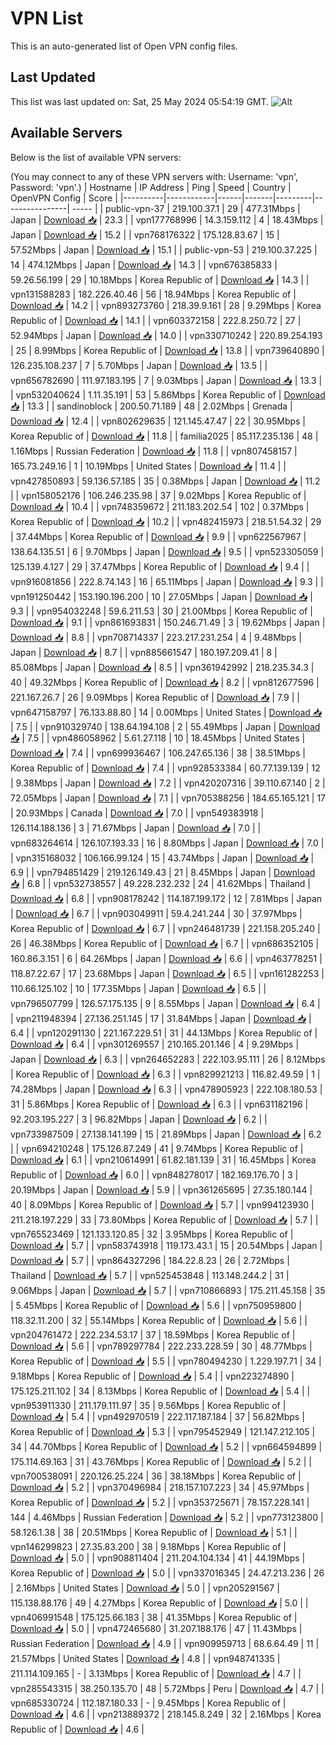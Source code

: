 # VPN List

This is an auto-generated list of Open VPN config files.

## Last Updated

This list was last updated on: Sat, 25 May 2024 05:54:19 GMT.
![Alt](https://repobeats.axiom.co/api/embed/186b98318ef1479477931607c1ad7d823f12451f.svg "Repobeats analytics image")

## Available Servers

Below is the list of available VPN servers:

(You may connect to any of these VPN servers with: Username: 'vpn', Password: 'vpn'.)
| Hostname | IP Address | Ping | Speed | Country | OpenVPN Config | Score |
|----------|------------|------|-------|---------|----------------| ----- |
| public-vpn-37 | 219.100.37.1 | 29 | 477.31Mbps | Japan | [Download 📥](./configs/server_0_JP.ovpn) | 23.3 |
| vpn177768996 | 14.3.159.112 | 4 | 18.43Mbps | Japan | [Download 📥](./configs/server_1_JP.ovpn) | 15.2 |
| vpn768176322 | 175.128.83.67 | 15 | 57.52Mbps | Japan | [Download 📥](./configs/server_2_JP.ovpn) | 15.1 |
| public-vpn-53 | 219.100.37.225 | 14 | 474.12Mbps | Japan | [Download 📥](./configs/server_3_JP.ovpn) | 14.3 |
| vpn676385833 | 59.26.56.199 | 29 | 10.18Mbps | Korea Republic of | [Download 📥](./configs/server_4_KR.ovpn) | 14.3 |
| vpn131588283 | 182.226.40.46 | 56 | 18.94Mbps | Korea Republic of | [Download 📥](./configs/server_5_KR.ovpn) | 14.2 |
| vpn893273760 | 218.39.9.161 | 28 | 9.29Mbps | Korea Republic of | [Download 📥](./configs/server_6_KR.ovpn) | 14.1 |
| vpn603372158 | 222.8.250.72 | 27 | 52.94Mbps | Japan | [Download 📥](./configs/server_7_JP.ovpn) | 14.0 |
| vpn330710242 | 220.89.254.193 | 25 | 8.99Mbps | Korea Republic of | [Download 📥](./configs/server_8_KR.ovpn) | 13.8 |
| vpn739640890 | 126.235.108.237 | 7 | 5.70Mbps | Japan | [Download 📥](./configs/server_9_JP.ovpn) | 13.5 |
| vpn656782690 | 111.97.183.195 | 7 | 9.03Mbps | Japan | [Download 📥](./configs/server_10_JP.ovpn) | 13.3 |
| vpn532040624 | 1.11.35.191 | 53 | 5.86Mbps | Korea Republic of | [Download 📥](./configs/server_11_KR.ovpn) | 13.3 |
| sandinoblock | 200.50.71.189 | 48 | 2.02Mbps | Grenada | [Download 📥](./configs/server_12_GD.ovpn) | 12.4 |
| vpn802629635 | 121.145.47.47 | 22 | 30.95Mbps | Korea Republic of | [Download 📥](./configs/server_13_KR.ovpn) | 11.8 |
| familia2025 | 85.117.235.136 | 48 | 1.16Mbps | Russian Federation | [Download 📥](./configs/server_14_RU.ovpn) | 11.8 |
| vpn807458157 | 165.73.249.16 | 1 | 10.19Mbps | United States | [Download 📥](./configs/server_15_US.ovpn) | 11.4 |
| vpn427850893 | 59.136.57.185 | 35 | 0.38Mbps | Japan | [Download 📥](./configs/server_16_JP.ovpn) | 11.2 |
| vpn158052176 | 106.246.235.98 | 37 | 9.02Mbps | Korea Republic of | [Download 📥](./configs/server_17_KR.ovpn) | 10.4 |
| vpn748359672 | 211.183.202.54 | 102 | 0.37Mbps | Korea Republic of | [Download 📥](./configs/server_18_KR.ovpn) | 10.2 |
| vpn482415973 | 218.51.54.32 | 29 | 37.44Mbps | Korea Republic of | [Download 📥](./configs/server_19_KR.ovpn) | 9.9 |
| vpn622567967 | 138.64.135.51 | 6 | 9.70Mbps | Japan | [Download 📥](./configs/server_20_JP.ovpn) | 9.5 |
| vpn523305059 | 125.139.4.127 | 29 | 37.47Mbps | Korea Republic of | [Download 📥](./configs/server_21_KR.ovpn) | 9.4 |
| vpn916081856 | 222.8.74.143 | 16 | 65.11Mbps | Japan | [Download 📥](./configs/server_22_JP.ovpn) | 9.3 |
| vpn191250442 | 153.190.196.200 | 10 | 27.05Mbps | Japan | [Download 📥](./configs/server_23_JP.ovpn) | 9.3 |
| vpn954032248 | 59.6.211.53 | 30 | 21.00Mbps | Korea Republic of | [Download 📥](./configs/server_24_KR.ovpn) | 9.1 |
| vpn861693831 | 150.246.71.49 | 3 | 19.62Mbps | Japan | [Download 📥](./configs/server_25_JP.ovpn) | 8.8 |
| vpn708714337 | 223.217.231.254 | 4 | 9.48Mbps | Japan | [Download 📥](./configs/server_26_JP.ovpn) | 8.7 |
| vpn885661547 | 180.197.209.41 | 8 | 85.08Mbps | Japan | [Download 📥](./configs/server_27_JP.ovpn) | 8.5 |
| vpn361942992 | 218.235.34.3 | 40 | 49.32Mbps | Korea Republic of | [Download 📥](./configs/server_28_KR.ovpn) | 8.2 |
| vpn812677596 | 221.167.26.7 | 26 | 9.09Mbps | Korea Republic of | [Download 📥](./configs/server_29_KR.ovpn) | 7.9 |
| vpn647158797 | 76.133.88.80 | 14 | 0.00Mbps | United States | [Download 📥](./configs/server_30_US.ovpn) | 7.5 |
| vpn910329740 | 138.64.194.108 | 2 | 55.49Mbps | Japan | [Download 📥](./configs/server_31_JP.ovpn) | 7.5 |
| vpn486058962 | 5.61.27.118 | 10 | 18.45Mbps | United States | [Download 📥](./configs/server_32_US.ovpn) | 7.4 |
| vpn699936467 | 106.247.65.136 | 38 | 38.51Mbps | Korea Republic of | [Download 📥](./configs/server_33_KR.ovpn) | 7.4 |
| vpn928533384 | 60.77.139.139 | 12 | 9.38Mbps | Japan | [Download 📥](./configs/server_34_JP.ovpn) | 7.2 |
| vpn420207316 | 39.110.67.140 | 2 | 72.05Mbps | Japan | [Download 📥](./configs/server_35_JP.ovpn) | 7.1 |
| vpn705388256 | 184.65.165.121 | 17 | 20.93Mbps | Canada | [Download 📥](./configs/server_36_CA.ovpn) | 7.0 |
| vpn549383918 | 126.114.188.136 | 3 | 71.67Mbps | Japan | [Download 📥](./configs/server_37_JP.ovpn) | 7.0 |
| vpn683264614 | 126.107.193.33 | 16 | 8.80Mbps | Japan | [Download 📥](./configs/server_38_JP.ovpn) | 7.0 |
| vpn315168032 | 106.166.99.124 | 15 | 43.74Mbps | Japan | [Download 📥](./configs/server_39_JP.ovpn) | 6.9 |
| vpn794851429 | 219.126.149.43 | 21 | 8.45Mbps | Japan | [Download 📥](./configs/server_40_JP.ovpn) | 6.8 |
| vpn532738557 | 49.228.232.232 | 24 | 41.62Mbps | Thailand | [Download 📥](./configs/server_41_TH.ovpn) | 6.8 |
| vpn908178242 | 114.187.199.172 | 12 | 7.81Mbps | Japan | [Download 📥](./configs/server_42_JP.ovpn) | 6.7 |
| vpn903049911 | 59.4.241.244 | 30 | 37.97Mbps | Korea Republic of | [Download 📥](./configs/server_43_KR.ovpn) | 6.7 |
| vpn246481739 | 221.158.205.240 | 26 | 46.38Mbps | Korea Republic of | [Download 📥](./configs/server_44_KR.ovpn) | 6.7 |
| vpn686352105 | 160.86.3.151 | 6 | 64.26Mbps | Japan | [Download 📥](./configs/server_45_JP.ovpn) | 6.6 |
| vpn463778251 | 118.87.22.67 | 17 | 23.68Mbps | Japan | [Download 📥](./configs/server_46_JP.ovpn) | 6.5 |
| vpn161282253 | 110.66.125.102 | 10 | 177.35Mbps | Japan | [Download 📥](./configs/server_47_JP.ovpn) | 6.5 |
| vpn796507799 | 126.57.175.135 | 9 | 8.55Mbps | Japan | [Download 📥](./configs/server_48_JP.ovpn) | 6.4 |
| vpn211948394 | 27.136.251.145 | 17 | 31.84Mbps | Japan | [Download 📥](./configs/server_49_JP.ovpn) | 6.4 |
| vpn120291130 | 221.167.229.51 | 31 | 44.13Mbps | Korea Republic of | [Download 📥](./configs/server_50_KR.ovpn) | 6.4 |
| vpn301269557 | 210.165.201.146 | 4 | 9.29Mbps | Japan | [Download 📥](./configs/server_51_JP.ovpn) | 6.3 |
| vpn264652283 | 222.103.95.111 | 26 | 8.12Mbps | Korea Republic of | [Download 📥](./configs/server_52_KR.ovpn) | 6.3 |
| vpn829921213 | 116.82.49.59 | 1 | 74.28Mbps | Japan | [Download 📥](./configs/server_53_JP.ovpn) | 6.3 |
| vpn478905923 | 222.108.180.53 | 31 | 5.86Mbps | Korea Republic of | [Download 📥](./configs/server_54_KR.ovpn) | 6.3 |
| vpn631182196 | 92.203.195.227 | 3 | 96.82Mbps | Japan | [Download 📥](./configs/server_55_JP.ovpn) | 6.2 |
| vpn733987509 | 27.138.141.199 | 15 | 21.89Mbps | Japan | [Download 📥](./configs/server_56_JP.ovpn) | 6.2 |
| vpn694210248 | 175.126.87.249 | 41 | 9.74Mbps | Korea Republic of | [Download 📥](./configs/server_57_KR.ovpn) | 6.1 |
| vpn210614991 | 61.82.181.139 | 31 | 16.45Mbps | Korea Republic of | [Download 📥](./configs/server_58_KR.ovpn) | 6.0 |
| vpn848278017 | 182.169.176.70 | 3 | 20.19Mbps | Japan | [Download 📥](./configs/server_59_JP.ovpn) | 5.9 |
| vpn361265695 | 27.35.180.144 | 40 | 8.09Mbps | Korea Republic of | [Download 📥](./configs/server_60_KR.ovpn) | 5.7 |
| vpn994123930 | 211.218.197.229 | 33 | 73.80Mbps | Korea Republic of | [Download 📥](./configs/server_61_KR.ovpn) | 5.7 |
| vpn765523469 | 121.133.120.85 | 32 | 3.95Mbps | Korea Republic of | [Download 📥](./configs/server_62_KR.ovpn) | 5.7 |
| vpn583743918 | 119.173.43.1 | 15 | 20.54Mbps | Japan | [Download 📥](./configs/server_63_JP.ovpn) | 5.7 |
| vpn864327296 | 184.22.8.23 | 26 | 2.72Mbps | Thailand | [Download 📥](./configs/server_64_TH.ovpn) | 5.7 |
| vpn525453848 | 113.148.244.2 | 31 | 9.06Mbps | Japan | [Download 📥](./configs/server_65_JP.ovpn) | 5.7 |
| vpn710866893 | 175.211.45.158 | 35 | 5.45Mbps | Korea Republic of | [Download 📥](./configs/server_66_KR.ovpn) | 5.6 |
| vpn750959800 | 118.32.11.200 | 32 | 55.14Mbps | Korea Republic of | [Download 📥](./configs/server_67_KR.ovpn) | 5.6 |
| vpn204761472 | 222.234.53.17 | 37 | 18.59Mbps | Korea Republic of | [Download 📥](./configs/server_68_KR.ovpn) | 5.6 |
| vpn789297784 | 222.233.228.59 | 30 | 48.77Mbps | Korea Republic of | [Download 📥](./configs/server_69_KR.ovpn) | 5.5 |
| vpn780494230 | 1.229.197.71 | 34 | 9.18Mbps | Korea Republic of | [Download 📥](./configs/server_70_KR.ovpn) | 5.4 |
| vpn223274890 | 175.125.211.102 | 34 | 8.13Mbps | Korea Republic of | [Download 📥](./configs/server_71_KR.ovpn) | 5.4 |
| vpn953911330 | 211.179.111.97 | 35 | 9.56Mbps | Korea Republic of | [Download 📥](./configs/server_72_KR.ovpn) | 5.4 |
| vpn492970519 | 222.117.187.184 | 37 | 56.82Mbps | Korea Republic of | [Download 📥](./configs/server_73_KR.ovpn) | 5.3 |
| vpn795452949 | 121.147.212.105 | 34 | 44.70Mbps | Korea Republic of | [Download 📥](./configs/server_74_KR.ovpn) | 5.2 |
| vpn664594899 | 175.114.69.163 | 31 | 43.76Mbps | Korea Republic of | [Download 📥](./configs/server_75_KR.ovpn) | 5.2 |
| vpn700538091 | 220.126.25.224 | 36 | 38.18Mbps | Korea Republic of | [Download 📥](./configs/server_76_KR.ovpn) | 5.2 |
| vpn370496984 | 218.157.107.223 | 34 | 45.97Mbps | Korea Republic of | [Download 📥](./configs/server_77_KR.ovpn) | 5.2 |
| vpn353725671 | 78.157.228.141 | 144 | 4.46Mbps | Russian Federation | [Download 📥](./configs/server_78_RU.ovpn) | 5.2 |
| vpn773123800 | 58.126.1.38 | 38 | 20.51Mbps | Korea Republic of | [Download 📥](./configs/server_79_KR.ovpn) | 5.1 |
| vpn146299823 | 27.35.83.200 | 38 | 9.18Mbps | Korea Republic of | [Download 📥](./configs/server_80_KR.ovpn) | 5.0 |
| vpn908811404 | 211.204.104.134 | 41 | 44.19Mbps | Korea Republic of | [Download 📥](./configs/server_81_KR.ovpn) | 5.0 |
| vpn337016345 | 24.47.213.236 | 26 | 2.16Mbps | United States | [Download 📥](./configs/server_82_US.ovpn) | 5.0 |
| vpn205291567 | 115.138.88.176 | 49 | 4.27Mbps | Korea Republic of | [Download 📥](./configs/server_83_KR.ovpn) | 5.0 |
| vpn406991548 | 175.125.66.183 | 38 | 41.35Mbps | Korea Republic of | [Download 📥](./configs/server_84_KR.ovpn) | 5.0 |
| vpn472465680 | 31.207.188.176 | 47 | 11.43Mbps | Russian Federation | [Download 📥](./configs/server_85_RU.ovpn) | 4.9 |
| vpn909959713 | 68.6.64.49 | 11 | 21.57Mbps | United States | [Download 📥](./configs/server_86_US.ovpn) | 4.8 |
| vpn948741335 | 211.114.109.165 | - | 3.13Mbps | Korea Republic of | [Download 📥](./configs/server_87_KR.ovpn) | 4.7 |
| vpn285543315 | 38.250.135.70 | 48 | 5.72Mbps | Peru | [Download 📥](./configs/server_88_PE.ovpn) | 4.7 |
| vpn685330724 | 112.187.180.33 | - | 9.45Mbps | Korea Republic of | [Download 📥](./configs/server_89_KR.ovpn) | 4.6 |
| vpn213889372 | 218.145.8.249 | 32 | 2.16Mbps | Korea Republic of | [Download 📥](./configs/server_90_KR.ovpn) | 4.6 |

